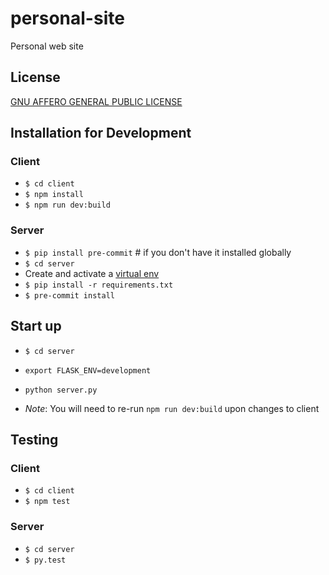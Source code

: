 # personal-site
Personal web site

## License
[GNU AFFERO GENERAL PUBLIC LICENSE](COPYING)

## Installation for Development
### Client
  - `$ cd client`
  - `$ npm install`
  - `$ npm run dev:build`

### Server
  - `$ pip install pre-commit` # if you don't have it installed globally
  - `$ cd server`
  - Create and activate a [virtual env](https://virtualenv.pypa.io/en/stable/)
  - `$ pip install -r requirements.txt`
  - `$ pre-commit install`

## Start up
  - `$ cd server`
  - `export FLASK_ENV=development`
  - `python server.py`

  - *Note*: You will need to re-run `npm run dev:build` upon changes to client

## Testing
### Client
  - `$ cd client`
  - `$ npm test`

### Server
  - `$ cd server`
  - `$ py.test`
